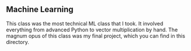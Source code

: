 ## Machine Learning

This class was the most technical ML class that I took. It involved everything from advanced Python to vector multiplication by hand. The magnum opus of this class was my final project, which you can find in this directory.